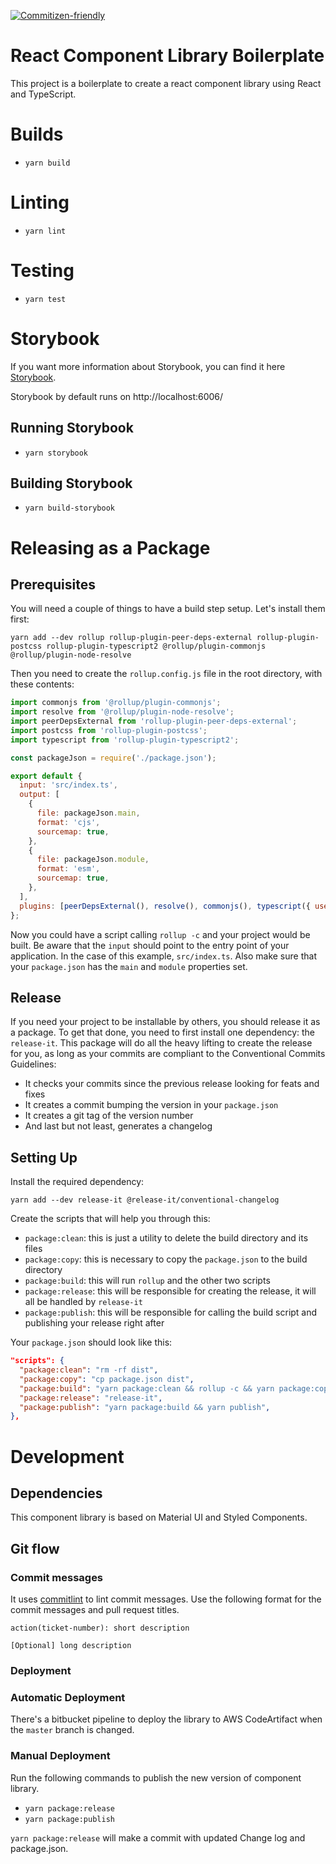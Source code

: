 [![Commitizen-friendly](https://img.shields.io/badge/commitizen-friendly-brightgreen.svg)](http://commitizen.github.io/cz-cli/)

# React Component Library Boilerplate

This project is a boilerplate to create a react component library using React and TypeScript.

# Builds

- `yarn build`

# Linting

- `yarn lint`

# Testing

- `yarn test`

# Storybook

If you want more information about Storybook, you can find it here [Storybook](https://storybook.js.org/).

Storybook by default runs on http://localhost:6006/

## Running Storybook

- `yarn storybook`

## Building Storybook

- `yarn build-storybook`

# Releasing as a Package

## Prerequisites

You will need a couple of things to have a build step setup. Let's install them first:

```
yarn add --dev rollup rollup-plugin-peer-deps-external rollup-plugin-postcss rollup-plugin-typescript2 @rollup/plugin-commonjs @rollup/plugin-node-resolve
```

Then you need to create the `rollup.config.js` file in the root directory, with these contents:

```js
import commonjs from '@rollup/plugin-commonjs';
import resolve from '@rollup/plugin-node-resolve';
import peerDepsExternal from 'rollup-plugin-peer-deps-external';
import postcss from 'rollup-plugin-postcss';
import typescript from 'rollup-plugin-typescript2';

const packageJson = require('./package.json');

export default {
  input: 'src/index.ts',
  output: [
    {
      file: packageJson.main,
      format: 'cjs',
      sourcemap: true,
    },
    {
      file: packageJson.module,
      format: 'esm',
      sourcemap: true,
    },
  ],
  plugins: [peerDepsExternal(), resolve(), commonjs(), typescript({ useTsconfigDeclarationDir: true }), postcss()],
};
```

Now you could have a script calling `rollup -c` and your project would be built. Be aware that the `input` should point to the entry point of your application. In the case of this example, `src/index.ts`. Also make sure that your `package.json` has the `main` and `module` properties set.

## Release

If you need your project to be installable by others, you should release it as a package. To get that done, you need to first install one dependency: the `release-it`. This package will do all the heavy lifting to create the release for you, as long as your commits are compliant to the Conventional Commits Guidelines:

- It checks your commits since the previous release looking for feats and fixes
- It creates a commit bumping the version in your `package.json`
- It creates a git tag of the version number
- And last but not least, generates a changelog

## Setting Up

Install the required dependency:

```
yarn add --dev release-it @release-it/conventional-changelog
```

Create the scripts that will help you through this:

- `package:clean`: this is just a utility to delete the build directory and its files
- `package:copy`: this is necessary to copy the `package.json` to the build directory
- `package:build`: this will run `rollup` and the other two scripts
- `package:release`: this will be responsible for creating the release, it will all be handled by `release-it`
- `package:publish`: this will be responsible for calling the build script and publishing your release right after

Your `package.json` should look like this:

```json
"scripts": {
  "package:clean": "rm -rf dist",
  "package:copy": "cp package.json dist",
  "package:build": "yarn package:clean && rollup -c && yarn package:copy",
  "package:release": "release-it",
  "package:publish": "yarn package:build && yarn publish",
},
```

# Development

## Dependencies

This component library is based on Material UI and Styled Components.

## Git flow

### Commit messages

It uses [commitlint](https://commitlint.js.org/) to lint commit messages.
Use the following format for the commit messages and pull request titles.

```
action(ticket-number): short description

[Optional] long description
```

### Deployment

### Automatic Deployment

There's a bitbucket pipeline to deploy the library to AWS CodeArtifact when the `master` branch is changed.

### Manual Deployment

Run the following commands to publish the new version of component library.

- `yarn package:release`
- `yarn package:publish`

`yarn package:release` will make a commit with updated Change log and package.json.
